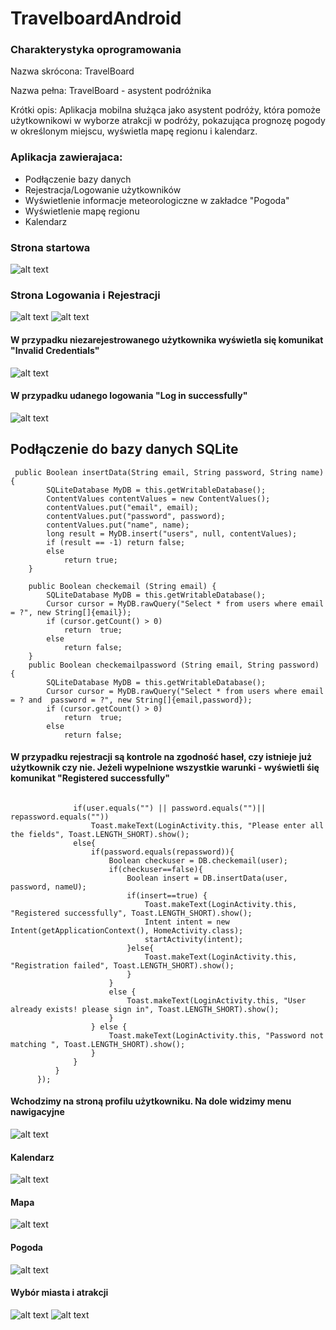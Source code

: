# TravelboardAndroid

### Charakterystyka  oprogramowania 
Nazwa skrócona: TravelBoard

Nazwa pełna: TravelBoard - asystent podróżnika

Krótki opis: Aplikacja mobilna służąca jako asystent podróży, która pomoże użytkownikowi w wyborze atrakcji w podróży, pokazująca prognozę pogody w określonym miejscu, wyświetla mapę regionu i kalendarz. 

### Aplikacja zawierajaca: 
* Podłączenie bazy danych
* Rejestracja/Logowanie użytkowników
* Wyświetlenie informacje meteorologiczne w zakładce "Pogoda"
* Wyświetlenie mapę regionu
* Kalendarz 

### Strona startowa
![alt text](img/1.png)

### Strona Logowania i Rejestracji 
![alt text](img/2.png)
![alt text](img/3.png)
#### W przypadku niezarejestrowanego użytkownika wyświetla się komunikat "Invalid Credentials"
![alt text](img/6.png)
#### W przypadku udanego logowania "Log in successfully"
![alt text](img/7.png)

## Podłączenie do bazy danych SQLite 
```
 public Boolean insertData(String email, String password, String name) {
        SQLiteDatabase MyDB = this.getWritableDatabase();
        ContentValues contentValues = new ContentValues();
        contentValues.put("email", email);
        contentValues.put("password", password);
        contentValues.put("name", name);
        long result = MyDB.insert("users", null, contentValues);
        if (result == -1) return false;
        else
            return true;
    }

    public Boolean checkemail (String email) {
        SQLiteDatabase MyDB = this.getWritableDatabase();
        Cursor cursor = MyDB.rawQuery("Select * from users where email = ?", new String[]{email});
        if (cursor.getCount() > 0)
            return  true;
        else
            return false;
    }
    public Boolean checkemailpassword (String email, String password) {
        SQLiteDatabase MyDB = this.getWritableDatabase();
        Cursor cursor = MyDB.rawQuery("Select * from users where email = ? and  password = ?", new String[]{email,password});
        if (cursor.getCount() > 0)
            return  true;
        else
            return false;
  ```
  #### W przypadku rejestracji są kontrole na zgodność haseł, czy istnieje już użytkownik czy nie. Jeżeli wypelnione wszystkie warunki - wyświetli śię komunikat "Registered successfully"
  ```
  
                if(user.equals("") || password.equals("")|| repassword.equals(""))
                    Toast.makeText(LoginActivity.this, "Please enter all the fields", Toast.LENGTH_SHORT).show();
                else{
                    if(password.equals(repassword)){
                        Boolean checkuser = DB.checkemail(user);
                        if(checkuser==false){
                            Boolean insert = DB.insertData(user, password, nameU);
                            if(insert==true) {
                                Toast.makeText(LoginActivity.this, "Registered successfully", Toast.LENGTH_SHORT).show();
                                Intent intent = new Intent(getApplicationContext(), HomeActivity.class);
                                startActivity(intent);
                            }else{
                                Toast.makeText(LoginActivity.this, "Registration failed", Toast.LENGTH_SHORT).show();
                            }
                        }
                        else {
                            Toast.makeText(LoginActivity.this, "User already exists! please sign in", Toast.LENGTH_SHORT).show();
                        }
                    } else {
                        Toast.makeText(LoginActivity.this, "Password not matching ", Toast.LENGTH_SHORT).show();
                    }
                }
            }
        });
  ```
          
#### Wchodzimy na stroną profilu użytkowniku. Na dole widzimy menu nawigacyjne 
![alt text](img/0.png)
#### Kalendarz
![alt text](img/8.png)
#### Mapa
![alt text](img/10.png)
#### Pogoda
![alt text](img/9.png)
#### Wybór miasta i atrakcji
![alt text](img/11.png)
![alt text](img/12.png)

